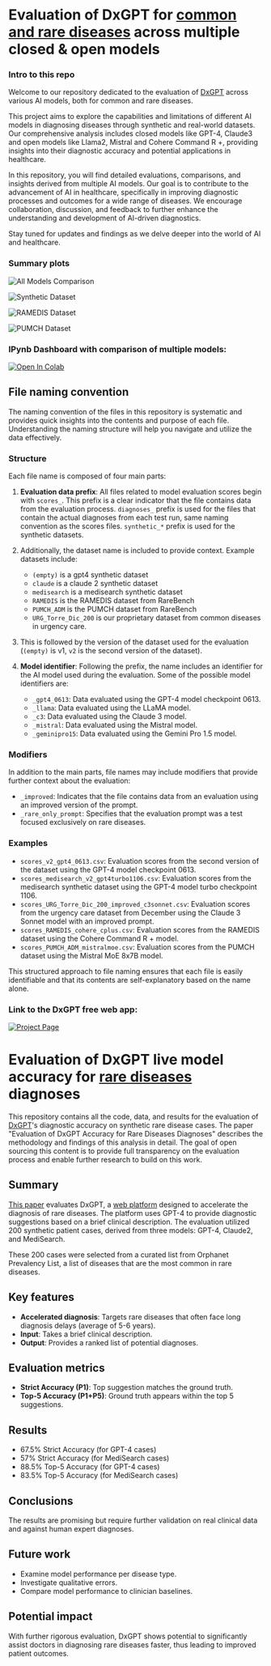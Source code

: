 # Evaluation of DxGPT for <u>common and rare diseases</u> across multiple closed & open models

### Intro to this repo

Welcome to our repository dedicated to the evaluation of <a href="https://dxgpt.app/" target="_blank">DxGPT</a> across various AI models, both for common and rare diseases. 

This project aims to explore the capabilities and limitations of different AI models in diagnosing diseases through synthetic and real-world datasets. Our comprehensive analysis includes closed models like GPT-4, Claude3 and open models like Llama2, Mistral and Cohere Command R +, providing insights into their diagnostic accuracy and potential applications in healthcare.

In this repository, you will find detailed evaluations, comparisons, and insights derived from multiple AI models. Our goal is to contribute to the advancement of AI in healthcare, specifically in improving diagnostic processes and outcomes for a wide range of diseases. We encourage collaboration, discussion, and feedback to further enhance the understanding and development of AI-driven diagnostics.

Stay tuned for updates and findings as we delve deeper into the world of AI and healthcare.

### Summary plots

![All Models Comparison](./allmodels_plot.png)

![Synthetic Dataset](./synthetic_plot.png)

![RAMEDIS Dataset](./RAMEDIS_plot.png)

![PUMCH Dataset](./PUMCH_plot.png)


### IPynb Dashboard with comparison of multiple models:
<a href="https://colab.research.google.com/github/foundation29org/dxgpt_testing/blob/main/dashboard.ipynb" target="_blank"><img src="https://colab.research.google.com/assets/colab-badge.svg" alt="Open In Colab"></a>

## File naming convention

The naming convention of the files in this repository is systematic and provides quick insights into the contents and purpose of each file. Understanding the naming structure will help you navigate and utilize the data effectively.

### Structure

Each file name is composed of four main parts:

1. **Evaluation data prefix**: All files related to model evaluation scores begin with `scores_`. This prefix is a clear indicator that the file contains data from the evaluation 
process. `diagnoses_` prefix is used for the files that contain the actual diagnoses from each test run, same naming convention as the scores files. `synthetic_*` prefix is used for the synthetic datasets.

2. Additionally, the dataset name is included to provide context. Example datasets include:
    - `(empty)` is a gpt4 synthetic dataset
    - `claude` is a claude 2 synthetic dataset
    - `medisearch` is a medisearch synthetic dataset
    - `RAMEDIS` is the RAMEDIS dataset from RareBench 
    - `PUMCH_ADM` is the PUMCH dataset from RareBench
    - `URG_Torre_Dic_200` is our proprietary dataset from common diseases in urgency care.

3. This is followed by the version of the dataset used for the evaluation (`(empty)` is v1, `v2` is the second version of the dataset).

4. **Model identifier**: Following the prefix, the name includes an identifier for the AI model used during the evaluation. Some of the possible model identifiers are:
   - `_gpt4_0613`: Data evaluated using the GPT-4 model checkpoint 0613.
   - `_llama`: Data evaluated using the LLaMA model.
   - `_c3`: Data evaluated using the Claude 3 model.
   - `_mistral`: Data evaluated using the Mistral model.
   - `_geminipro15`: Data evaluated using the Gemini Pro 1.5 model.

### Modifiers

In addition to the main parts, file names may include modifiers that provide further context about the evaluation:

- `_improved`: Indicates that the file contains data from an evaluation using an improved version of the prompt.
- `_rare_only_prompt`: Specifies that the evaluation prompt was a test focused exclusively on rare diseases.

### Examples

- `scores_v2_gpt4_0613.csv`: Evaluation scores from the second version of the dataset using the GPT-4 model checkpoint 0613.
- `scores_medisearch_v2_gpt4turbo1106.csv`: Evaluation scores from the medisearch synthetic dataset using the GPT-4 model turbo checkpoint 1106.
- `scores_URG_Torre_Dic_200_improved_c3sonnet.csv`: Evaluation scores from the urgency care dataset from December using the Claude 3 Sonnet model with an improved prompt.
- `scores_RAMEDIS_cohere_cplus.csv`: Evaluation scores from the RAMEDIS dataset using the Cohere Command R + model.
- `scores_PUMCH_ADM_mistralmoe.csv`: Evaluation scores from the PUMCH dataset using the Mistral MoE 8x7B model.

This structured approach to file naming ensures that each file is easily identifiable and that its contents are self-explanatory based on the name alone.

### Link to the DxGPT free web app:
<a href="https://dxgpt.app/" target="_blank"><img src="https://img.shields.io/badge/Project-Page-Green" alt="Project Page"></a>

# Evaluation of DxGPT live model accuracy for <u>rare diseases</u>   diagnoses
This repository contains all the code, data, and results for the evaluation of [DxGPT](https://github.com/foundation29org/Dx29_client_gpt)'s diagnostic accuracy on synthetic rare disease cases. The paper "Evaluation of DxGPT Accuracy for Rare Diseases Diagnoses" describes the methodology and findings of this analysis in detail. The goal of open sourcing this content is to provide full transparency on the evaluation process and enable further research to build on this work.

## Summary

<a href="https://www.medrxiv.org/content/10.1101/2024.05.08.24307062v1" target="_blank">This paper</a> evaluates DxGPT, a [web platform](https://dxgpt.app/) designed to accelerate the diagnosis of rare diseases. The platform uses GPT-4 to provide diagnostic suggestions based on a brief clinical description. The evaluation utilized 200 synthetic patient cases, derived from three models: GPT-4, Claude2, and MediSearch.

These 200 cases were selected from a curated list from Orphanet Prevalency List, a list of diseases that are the most common in rare diseases.

## Key features

- **Accelerated diagnosis**: Targets rare diseases that often face long diagnosis delays (average of 5-6 years).
- **Input**: Takes a brief clinical description.
- **Output**: Provides a ranked list of potential diagnoses.

## Evaluation metrics

- **Strict Accuracy (P1)**: Top suggestion matches the ground truth.
- **Top-5 Accuracy (P1+P5)**: Ground truth appears within the top 5 suggestions.

## Results

- 67.5% Strict Accuracy (for GPT-4 cases)
- 57% Strict Accuracy (for MediSearch cases)
- 88.5% Top-5 Accuracy (for GPT-4 cases)
- 83.5% Top-5 Accuracy (for MediSearch cases)

## Conclusions

The results are promising but require further validation on real clinical data and against human expert diagnoses.

## Future work

- Examine model performance per disease type.
- Investigate qualitative errors.
- Compare model performance to clinician baselines.

## Potential impact

With further rigorous evaluation, DxGPT shows potential to significantly assist doctors in diagnosing rare diseases faster, thus leading to improved patient outcomes.

